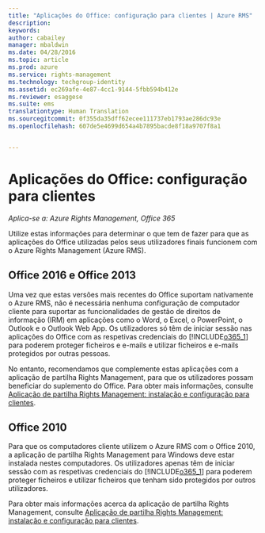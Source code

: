 ```yaml
---
title: "Aplicações do Office: configuração para clientes | Azure RMS"
description: 
keywords: 
author: cabailey
manager: mbaldwin
ms.date: 04/28/2016
ms.topic: article
ms.prod: azure
ms.service: rights-management
ms.technology: techgroup-identity
ms.assetid: ec269afe-4e87-4cc1-9144-5fbb594b412e
ms.reviewer: esaggese
ms.suite: ems
translationtype: Human Translation
ms.sourcegitcommit: 0f355da35dff62ecee111737eb1793ae286dc93e
ms.openlocfilehash: 607de5e4699d654a4b7895bacde8f18a9707f8a1


---
```


# Aplicações do Office: configuração para clientes

*Aplica-se a: Azure Rights Management, Office 365*


Utilize estas informações para determinar o que tem de fazer para que as aplicações do Office utilizadas pelos seus utilizadores finais funcionem com o Azure Rights Management (Azure RMS).

## Office 2016 e Office 2013
Uma vez que estas versões mais recentes do Office suportam nativamente o Azure RMS, não é necessária nenhuma configuração de computador cliente para suportar as funcionalidades de gestão de direitos de informação (IRM) em aplicações como o Word, o Excel, o PowerPoint, o Outlook e o Outlook Web App. Os utilizadores só têm de iniciar sessão nas aplicações do Office com as respetivas credenciais do [!INCLUDE[o365_1](../includes/o365_1_md.md)] para poderem proteger ficheiros e e-mails e utilizar ficheiros e e-mails protegidos por outras pessoas.

No entanto, recomendamos que complemente estas aplicações com a aplicação de partilha Rights Management, para que os utilizadores possam beneficiar do suplemento do Office. Para obter mais informações, consulte [Aplicação de partilha Rights Management: instalação e configuração para clientes](configure-sharing-app.md).

## Office 2010
Para que os computadores cliente utilizem o Azure RMS com o Office 2010, a aplicação de partilha Rights Management para Windows deve estar instalada nestes computadores. Os utilizadores apenas têm de iniciar sessão com as respetivas credenciais do [!INCLUDE[o365_1](../includes/o365_1_md.md)] para poderem proteger ficheiros e utilizar ficheiros que tenham sido protegidos por outros utilizadores.

Para obter mais informações acerca da aplicação de partilha Rights Management, consulte [Aplicação de partilha Rights Management: instalação e configuração para clientes](configure-sharing-app.md).




<!--HONumber=Jul16_HO3-->


